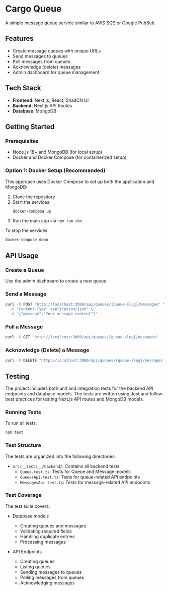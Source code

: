 # Cargo Queue

A simple message queue service similar to AWS SQS or Google PubSub.

## Features

- Create message queues with unique URLs
- Send messages to queues
- Poll messages from queues
- Acknowledge (delete) messages
- Admin dashboard for queue management

## Tech Stack

- **Frontend**: Next.js, React, ShadCN UI
- **Backend**: Next.js API Routes
- **Database**: MongoDB

## Getting Started

### Prerequisites

- Node.js 18+ and MongoDB (for local setup)
- Docker and Docker Compose (for containerized setup)

### Option 1: Docker Setup (Recommended)

This approach uses Docker Compose to set up both the application and MongoDB:

1. Clone the repository
2. Start the services:
   ```bash
   docker-compose up
   ```
3. Run the main app via `npm run dev`

To stop the services:

```bash
docker-compose down
```

## API Usage

### Create a Queue

Use the admin dashboard to create a new queue.

### Send a Message

```bash
curl -X POST "http://localhost:3000/api/queues/{queue-slug}/messages" \
  -H "Content-Type: application/json" \
  -d '{"message":"Your message content"}'
```

### Poll a Message

```bash
curl -X GET "http://localhost:3000/api/queues/{queue-slug}/messages"
```

### Acknowledge (Delete) a Message

```bash
curl -X DELETE "http://localhost:3000/api/queues/{queue-slug}/messages?messageId={message-id}"
```

## Testing

The project includes both unit and integration tests for the backend API endpoints and database models. The tests are written using Jest and follow best practices for testing Next.js API routes and MongoDB models.

### Running Tests

To run all tests:

```bash
npm test
```

### Test Structure

The tests are organized into the following directories:

- `src/__tests__/backend/`: Contains all backend tests
  - `Queue.test.ts`: Tests for Queue and Message models
  - `QueuesApi.test.ts`: Tests for queue-related API endpoints
  - `MessagesApi.test.ts`: Tests for message-related API endpoints

### Test Coverage

The test suite covers:

- Database models

  - Creating queues and messages
  - Validating required fields
  - Handling duplicate entries
  - Processing messages

- API Endpoints
  - Creating queues
  - Listing queues
  - Sending messages to queues
  - Polling messages from queues
  - Acknowledging messages
